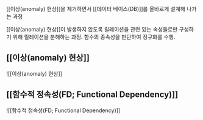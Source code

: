 [[이상(anomaly) 현상]]을 제거하면서 [[데이터 베이스(DB)]]를 올바르게 설계해 나가는 과정

[[이상(anomaly) 현상]]이 발생하지 않도록 릴레이션을 관련 있는 속성들로만 구성하기 위해 릴레이션을 분해하는 과정. 함수의 종속성을 판단하여 정규화를 수행. 
## [[이상(anomaly) 현상]]
![[이상(anomaly) 현상]]
## [[함수적 정속성(FD; Functional Dependency)]]

![[함수적 정속성(FD; Functional Dependency)]]
